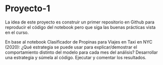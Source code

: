 # Proyecto-1
La idea de este proyecto es construir un primer repositorio en Github para reproducir el código del notebook pero que siga las buenas prácticas vista en el curso.

En base al notebook Clasificador de Propinas para Viajes en Taxi en NYC (2020): ¿Qué estrategia se puede usar para explicar/demostrar el comportamiento distinto del modelo para cada mes del análisis? Desarrollar una estrategia y súmela al código. Ejecutar y comentar los resultados.
